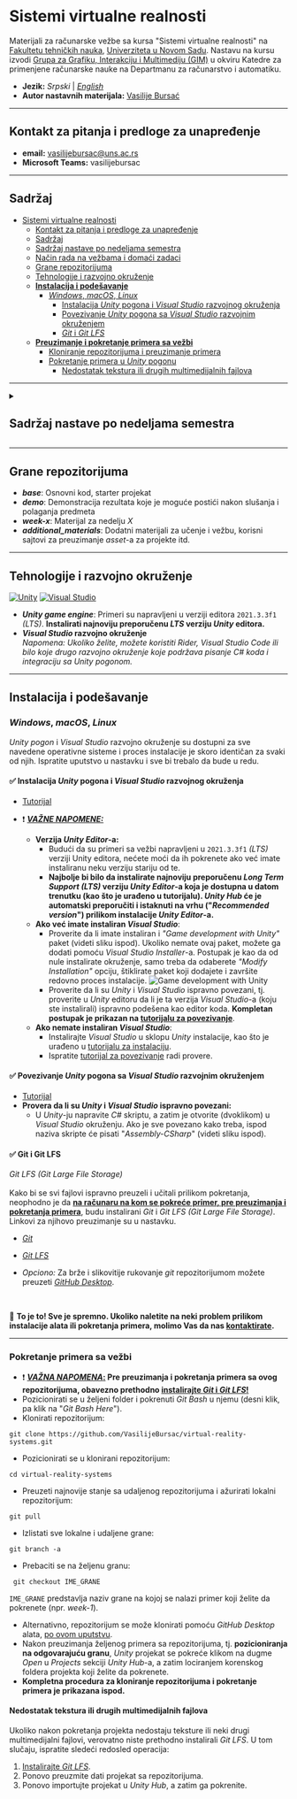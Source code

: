 # Sistemi virtualne realnosti
Materijali za računarske vežbe sa kursa "Sistemi virtualne realnosti" na [Fakultetu tehničkih nauka](http://www.ftn.uns.ac.rs/ "Zvanični sajt Fakulteta tehničkih nauka"), [Univerziteta u Novom Sadu](https://www.uns.ac.rs/ "Zvanični sajt Univerziteta u Novom Sadu"). Nastavu na kursu izvodi [Grupa za Grafiku, Interakciju i Multimediju (GIM)](http://gim.ftn.uns.ac.rs/Clanovi "Zvanični sajt GIM grupe") u okviru Katedre za primenjene računarske nauke na Departmanu za računarstvo i automatiku.

- **Jezik:** *Srpski* | *[English](https://www.google.com "Click to show ReadMe in English")*
- **Autor nastavnih materijala:** [Vasilije Bursać](https://www.google.com "Autor")

---

## Kontakt za pitanja i predloge za unapređenje
- **email:** vasilijebursac@uns.ac.rs
- **Microsoft Teams:** vasilijebursac

---

## Sadržaj
- [Sistemi virtualne realnosti](#sistemi-virtualne-realnosti)
    - [Kontakt za pitanja i predloge za unapređenje](#kontakt-za-pitanja-i-predloge-za-unapređenje)
    - [Sadržaj](#sadržaj)
    - [Sadržaj nastave po nedeljama semestra](#sadržaj-nastave-po-nedeljama-semestra)
    - [Način rada na vežbama i domaći zadaci](#način-rada-na-vežbama-i-domaći-zadaci)
    - [Grane repozitorijuma](#grane-repozitorijuma)
    - [Tehnologije i razvojno okruženje](#tehnologije-i-razvojno-okruženje)
    - **[Instalacija i podešavanje](#instalacija-i-podešavanje)**
        - [*Windows*, *macOS*, *Linux*](#windows-macos-linux)
            - [Instalacija *Unity* pogona i *Visual Studio* razvojnog okruženja](#white_check_mark-instalacija-unity-pogona-i-visual-studio-razvojnog-okruženja)
            - [Povezivanje *Unity* pogona sa *Visual Studio* razvojnim okruženjem](#white_check_mark-povezivanje-unity-pogona-sa-visual-studio-razvojnim-okruženjem)
            - [*Git* i *Git LFS*](#white_check_mark-git-i-git-lfs)
    - **[Preuzimanje i pokretanje primera sa vežbi](#pokretanje-primera-sa-vežbi)**
        - [Kloniranje repozitorijuma i preuzimanje primera](#windows-macos-linux)
        - [Pokretanje primera u *Unity* pogonu](#windows-macos-linux)
            - [Nedostatak tekstura ili drugih multimedijalnih fajlova](#nedostatak-tekstura-ili-drugih-multimedijalnih-fajlova)

---

<details>
   <summary><h2>Sadržaj nastave po nedeljama semestra</h2></summary>
    
   - Nedelja 1: [Uvod u *Unity* pogon - Osnovne rada u *Unity* pogonu; Transformacije 3D objekata; Teksture i materijali](../../tree/week-1 "Link do materijala")
   - Nedelja 2: [3D modelovanje u *Unity*-ju - *ProBuilder* i *ProGrids* paketi](../../tree/week-2  "Link do materijala")
   - Nedelja 3: [Kreiranje virtualnih okruženja - *Unity Terrain Tools*](../../tree/week-3 "Link do materijala")
</details>

---

## Grane repozitorijuma
- ***base***: Osnovni kod, starter projekat
- ***demo***: Demonstracija rezultata koje je moguće postići nakon slušanja i polaganja predmeta
- ***week-x***: Materijal za nedelju *X*
- ***additional_materials***: Dodatni materijali za učenje i vežbu, korisni sajtovi za preuzimanje *asset*-a za projekte itd.

---

## Tehnologije i razvojno okruženje 
[![Unity](https://img.shields.io/badge/unity-%23000000.svg?style=for-the-badge&logo=unity&logoColor=white)](https://unity.com/download "Link za preuzimanje Unity-ja") 
[![Visual Studio](https://img.shields.io/badge/Visual%20Studio-5C2D91.svg?style=for-the-badge&logo=visual-studio&logoColor=white)](https://visualstudio.microsoft.com/downloads/ "Link za preuzimanje Visual Studio-a")
- ***Unity game engine***: Primeri su napravljeni u verziji editora `2021.3.3f1` *(LTS)*. **Instalirati najnoviju preporučenu *LTS* verziju *Unity* editora.**
- ***Visual Studio* razvojno okruženje** <br>
*Napomena: Ukoliko želite, možete koristiti *Rider*, *Visual Studio Code* ili bilo koje drugo razvojno okruženje koje podržava pisanje *C#* koda i integraciju sa *Unity* pogonom.*

---

## Instalacija i podešavanje
### *Windows*, *macOS*, *Linux*
*Unity pogon* i *Visual Studio* razvojno okruženje su dostupni za sve navedene operativne sisteme i proces instalacije je skoro identičan za svaki od njih. Ispratite uputstvo u nastavku i sve bi trebalo da bude u redu.

#### :white_check_mark: Instalacija *Unity* pogona i *Visual Studio* razvojnog okruženja
- [Tutorijal](https://www.youtube.com/watch?v=gxX7euQ_2Qc&ab_channel=GDTitans "Video uputstvo za instalaciju Unity pogona i Visual Studio razvojnog okruženja")

- :exclamation: <ins>***VAŽNE NAPOMENE:***</ins> 
    - **Verzija *Unity Editor*-a:**
        - Budući da su primeri sa vežbi napravljeni u `2021.3.3f1` *(LTS)* verziji Unity editora, nećete moći da ih pokrenete ako već imate instaliranu neku verziju stariju od te. 
        - **Najbolje bi bilo da instalirate najnoviju preporučenu *Long Term Support (LTS)* verziju *Unity Editor*-a koja je dostupna u datom trenutku (kao što je urađeno u tutorijalu). *Unity Hub* će je automatski preporučiti i istaknuti na vrhu ("*Recommended version*") prilikom instalacije *Unity Editor*-a.**
    - **Ako već imate instaliran *Visual Studio***: 
        - Proverite da li imate instaliran i *"Game development with Unity"* paket (videti sliku ispod). Ukoliko nemate ovaj paket, možete ga dodati pomoću *Visual Studio Installer*-a. Postupak je kao da od nule instalirate okruženje, samo treba da odaberete *"Modify Installation"* opciju, štiklirate paket koji dodajete i završite redovno proces instalacije.
![Game development with Unity](/images/game-development-with-unity-package.png)
        - Proverite da li su *Unity* i *Visual Studio* ispravno povezani, tj. proverite u *Unity* editoru da li je ta verzija *Visual Studio*-a (koju ste instalirali) ispravno podešena kao editor koda. **Kompletan postupak je prikazan na [tutorijalu za povezivanje](#povezivanje-unity-pogona-sa-visual-studio-razvojnim-okruženjem "Povezivanje Unity pogona sa Visual Studio razvojnim okruženjem")**.
    - **Ako nemate instaliran *Visual Studio***: 
        - Instalirajte *Visual Studio* u sklopu *Unity* instalacije, kao što je urađeno u [tutorijalu za instalaciju](#instalacija-unity-pogona-i-visual-studio-razvojnog-okruženja "Instalacija Unity pogona i Visual Studio razvojnog okruženja").
        - Ispratite [tutorijal za povezivanje](#povezivanje-unity-pogona-sa-visual-studio-razvojnim-okruženjem "Povezivanje Unity pogona sa Visual Studio razvojnim okruženjem") radi provere.

#### :white_check_mark: Povezivanje *Unity* pogona sa *Visual Studio* razvojnim okruženjem
- [Tutorijal](https://www.youtube.com/watch?v=4ElwPXo4oCc&ab_channel=Stachey "Video uputstvo za povezivanje Unity pogona sa Visual Studio razvojnim okruženjem")
- **Provera da li su *Unity* i *Visual Studio* ispravno povezani:**
    - U *Unity*-ju napravite *C#* skriptu, a zatim je otvorite (dvoklikom) u *Visual Studio* okruženju. Ako je sve povezano kako treba, ispod naziva skripte će pisati "*Assembly-CSharp*" (videti sliku ispod).

#### :white_check_mark: Git i Git LFS
*Git LFS (Git Large File Storage)*
<br>
<br>
Kako bi se svi fajlovi ispravno preuzeli i učitali prilikom pokretanja, neophodno je da **<ins>na računaru na kom se pokreće primer, pre preuzimanja i pokretanja primera</ins>**, budu instalirani *Git* i *Git LFS (Git Large File Storage)*. Linkovi za njihovo preuzimanje su u nastavku.
- [*Git*](https://git-scm.com/ "Link za preuzimanje Git-a")
- [*Git LFS*](https://git-lfs.github.com/ "Link za preuzimanje Git LFS-a")

- *Opciono:* Za brže i slikovitije rukovanje *git* repozitorijumom možete preuzeti [*GitHub Desktop*](https://desktop.github.com/ "Link za preuzimanje GitHub Desktop alata").

<br>

:clap: **To je to! Sve je spremno. Ukoliko naletite na neki problem prilikom instalacije alata ili pokretanja primera, molimo Vas da nas [kontaktirate](#kontakt-za-pitanja-i-predloge-za-unapređenje "Kontakt podaci").**

---

### Pokretanje primera sa vežbi
- :exclamation: <ins>***VAŽNA NAPOMENA*:</ins> Pre preuzimanja i pokretanja primera sa ovog repozitorijuma, obavezno prethodno [instalirajte *Git* i *Git LFS*!](#git-i-git-lfs "Uputstvo za instalaciju Git-a i Git LFS-a")** <br>
- Pozicionirati se u željeni folder i pokrenuti *Git Bash* u njemu (desni klik, pa klik na "*Git Bash Here*").
- Klonirati repozitorijum: 
```
git clone https://github.com/VasilijeBursac/virtual-reality-systems.git
```
- Pozicionirati se u klonirani repozitorijum:
```
cd virtual-reality-systems
```
- Preuzeti najnovije stanje sa udaljenog repozitorijuma i ažurirati lokalni repozitorijum: 
```
git pull
```
- Izlistati sve lokalne i udaljene grane: 
```
git branch -a
```
- Prebaciti se na željenu granu:
```
 git checkout IME_GRANE
```
`IME_GRANE` predstavlja naziv grane na kojoj se nalazi primer koji želite da pokrenete (npr. *week-1*). 
- Alternativno, repozitorijum se može klonirati pomoću *GitHub Desktop* alata, [po ovom uputstvu](https://docs.github.com/en/desktop/contributing-and-collaborating-using-github-desktop/adding-and-cloning-repositories/cloning-a-repository-from-github-to-github-desktop "Uputstvo za kloniranje repozitorijuma preko GitHub Desktop alata").
- Nakon preuzimanja željenog primera sa repozitorijuma, tj. **pozicioniranja na odgovarajuću granu**, *Unity* projekat se pokreće klikom na dugme *Open* u *Projects* sekciji *Unity Hub*-a, a zatim lociranjem korenskog foldera projekta koji želite da pokrenete.
- **Kompletna procedura za kloniranje repozitorijuma i pokretanje primera je prikazana ispod.**

#### Nedostatak tekstura ili drugih multimedijalnih fajlova
Ukoliko nakon pokretanja projekta nedostaju teksture ili neki drugi multimedijalni fajlovi, verovatno niste prethodno instalirali *Git LFS*. U tom slučaju, ispratite sledeći redosled operacija:
1. [Instalirajte *Git LFS*](#git-i-git-lfs "Uputstvo za instalaciju Git-a i Git LFS-a").
2. Ponovo preuzmite dati projekat sa repozitorijuma.
3. Ponovo importujte projekat u *Unity Hub*, a zatim ga pokrenite.
